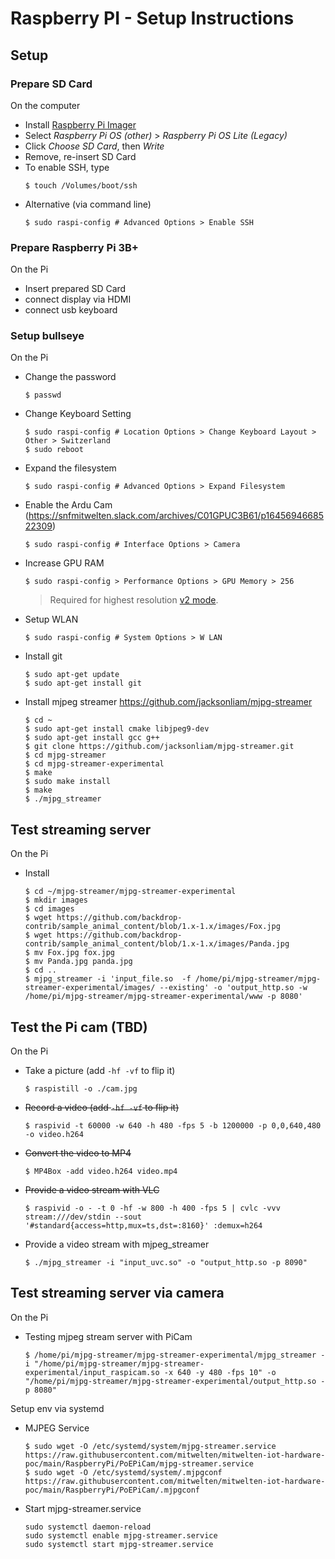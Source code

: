 # Raspberry PI - Setup Instructions

## Setup
### Prepare SD Card
On the computer
- Install [Raspberry Pi Imager](https://www.raspberrypi.org/software/)
- Select _Raspberry Pi OS (other)_ > _Raspberry Pi OS Lite (Legacy)_
- Click _Choose SD Card_, then _Write_
- Remove, re-insert SD Card
- To enable SSH, type
    ```
    $ touch /Volumes/boot/ssh
    ```
- Alternative (via command line)
    ```
    $ sudo raspi-config # Advanced Options > Enable SSH
    ```

### Prepare Raspberry Pi 3B+
On the Pi
- Insert prepared SD Card
- connect display via HDMI
- connect usb keyboard


### Setup bullseye
On the Pi
- Change the password
    ```
    $ passwd
    ```
- Change Keyboard Setting
    ```
    $ sudo raspi-config # Location Options > Change Keyboard Layout > Other > Switzerland
	$ sudo reboot
    ```		
- Expand the filesystem
    ```
    $ sudo raspi-config # Advanced Options > Expand Filesystem
    ```
- Enable the Ardu Cam (https://snfmitwelten.slack.com/archives/C01GPUC3B61/p1645694668522309)
    ```
    $ sudo raspi-config # Interface Options > Camera
    ```
- Increase GPU RAM
    ```
    $ sudo raspi-config > Performance Options > GPU Memory > 256
    ```
    > Required for highest resolution [v2 mode](https://picamera.readthedocs.io/en/latest/fov.html#sensor-modes).
- Setup WLAN
    ```
    $ sudo raspi-config # System Options > W LAN
    ```
- Install git
    ```
    $ sudo apt-get update
    $ sudo apt-get install git
- Install mjpeg streamer https://github.com/jacksonliam/mjpg-streamer
    ```
    $ cd ~
    $ sudo apt-get install cmake libjpeg9-dev
    $ sudo apt-get install gcc g++
    $ git clone https://github.com/jacksonliam/mjpg-streamer.git
	$ cd mjpg-streamer
	$ cd mjpg-streamer-experimental
	$ make
	$ sudo make install
    $ make
    $ ./mjpg_streamer
    ```	
	
## Test streaming server
On the Pi
- Install
    ```
    $ cd ~/mjpg-streamer/mjpg-streamer-experimental
    $ mkdir images
	$ cd images
    $ wget https://github.com/backdrop-contrib/sample_animal_content/blob/1.x-1.x/images/Fox.jpg
	$ wget https://github.com/backdrop-contrib/sample_animal_content/blob/1.x-1.x/images/Panda.jpg
	$ mv Fox.jpg fox.jpg
	$ mv Panda.jpg panda.jpg
	$ cd ..
    $ mjpg_streamer -i 'input_file.so  -f /home/pi/mjpg-streamer/mjpg-streamer-experimental/images/ --existing' -o 'output_http.so -w /home/pi/mjpg-streamer/mjpg-streamer-experimental/www -p 8080'
	```

## Test the Pi cam (TBD)
On the Pi
- Take a picture (add `-hf -vf` to flip it)
    ```
    $ raspistill -o ./cam.jpg
    ```
- <s>Record a video (add `-hf -vf` to flip it)</s>
    ```
    $ raspivid -t 60000 -w 640 -h 480 -fps 5 -b 1200000 -p 0,0,640,480 -o video.h264
    ```
- <s>Convert the video to MP4</s>
    ```
    $ MP4Box -add video.h264 video.mp4
    ```
- <s>Provide a video stream with VLC</s>
    ```
    $ raspivid -o - -t 0 -hf -w 800 -h 400 -fps 5 | cvlc -vvv stream:///dev/stdin --sout '#standard{access=http,mux=ts,dst=:8160}' :demux=h264
    ```
- Provide a video stream with mjpeg_streamer
    ```
    $ ./mjpg_streamer -i "input_uvc.so" -o "output_http.so -p 8090"
    ```	
	
	
	
	
## Test streaming server via camera
On the Pi
- Testing mjpeg stream server with PiCam
	```
	$ /home/pi/mjpg-streamer/mjpg-streamer-experimental/mjpg_streamer -i "/home/pi/mjpg-streamer/mjpg-streamer-experimental/input_raspicam.so -x 640 -y 480 -fps 10" -o "/home/pi/mjpg-streamer/mjpg-streamer-experimental/output_http.so -p 8080"	
	```

Setup env via systemd
- MJPEG Service
    ```
    $ sudo wget -O /etc/systemd/system/mjpg-streamer.service https://raw.githubusercontent.com/mitwelten/mitwelten-iot-hardware-poc/main/RaspberryPi/PoEPiCam/mjpg-streamer.service
	$ sudo wget -O /etc/systemd/system/.mjpgconf https://raw.githubusercontent.com/mitwelten/mitwelten-iot-hardware-poc/main/RaspberryPi/PoEPiCam/.mjpgconf	
	```	

- Start mjpg-streamer.service
    ```
    sudo systemctl daemon-reload
    sudo systemctl enable mjpg-streamer.service
    sudo systemctl start mjpg-streamer.service
    ```    
